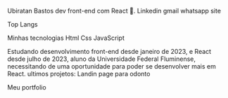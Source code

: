 Ubiratan Bastos dev front-end com React 🚀.
Linkedin gmail whatsapp site

Top Langs

Minhas tecnologias
Html Css JavaScript 

Estudando desenvolvimento front-end desde janeiro de 2023, e React desde julho de 2023, aluno da Universidade Federal Fluminense, necessitando de uma oportunidade para poder se desenvolver mais em React.
ultimos projetos:
Landin page para odonto

Meu portfolio

